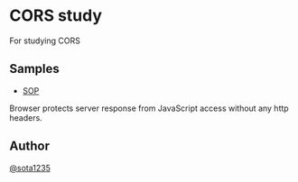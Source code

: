 CORS study
====

For studying CORS

## Samples

- [SOP](./sop_sample)

Browser protects server response from JavaScript access without any http headers.

## Author

[@sota1235](https://github.com/sota1235)
